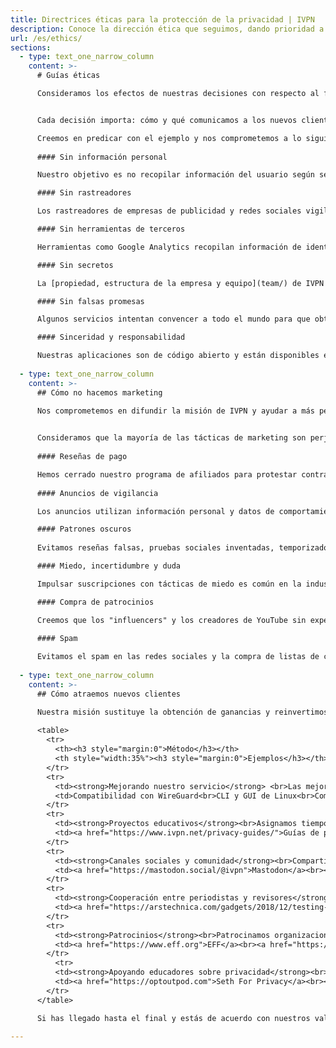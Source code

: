 ```yaml
---
title: Directrices éticas para la protección de la privacidad | IVPN
description: Conoce la dirección ética que seguimos, dando prioridad a la privacidad. Explicamos cómo abordamos la transparencia y cómo/qué comunicamos a los nuevos clientes.
url: /es/ethics/
sections:
  - type: text_one_narrow_column
    content: >-
      # Guías éticas

      Consideramos los efectos de nuestras decisiones con respecto al funcionamiento de nuestro servicio. Seguimos una mentalidad que prioriza la privacidad que va más allá de lo básico.


      Cada decisión importa: cómo y qué comunicamos a los nuevos clientes, qué información recopilamos y qué herramientas utilizamos para mejorar nuestro servicio.

      Creemos en predicar con el ejemplo y nos comprometemos a lo siguiente:
      
      #### Sin información personal

      Nuestro objetivo es no recopilar información del usuario según se define en nuestra [política de privacidad](https://www.ivpn.net/privacy) concisa. No pedimos tu dirección de correo electrónico ni ninguna otra información personal.

      #### Sin rastreadores

      Los rastreadores de empresas de publicidad y redes sociales vigilan tus acciones y ayudan a elaborar tu perfil. No los encontrarás en ivpn.net - somos un proveedor sin rastreadores.

      #### Sin herramientas de terceros

      Herramientas como Google Analytics recopilan información de identificación personal. Utilizamos software alojado únicamente en servidores controlados por IVPN para garantizar tu privacidad.

      #### Sin secretos

      La [propiedad, estructura de la empresa y equipo](team/) de IVPN es pública, por lo tanto sabes quién es responsable de proteger tu privacidad.

      #### Sin falsas promesas

      Algunos servicios intentan convencer a todo el mundo para que obtengan una VPN y permanezcan anónimos en línea. Nosotros no anunciamos beneficios que no se puedan obtener mediante el uso de una VPN.

      #### Sinceridad y responsabilidad

      Nuestras aplicaciones son de código abierto y están disponibles en nuestra [página de GitHub] (https://github.com/ivpn). Comisionamos [auditorías](https://www.ivpn.net/blog/tags/audit/) periódicas para respaldar nuestras afirmaciones. 
      
  - type: text_one_narrow_column
    content: >-
      ## Cómo no hacemos marketing
      
      Nos comprometemos en difundir la misión de IVPN y ayudar a más personas a proteger su privacidad. Teniendo en cuenta el estado del marketing moderno, ésta es una tarea desafiante.


      Consideramos que la mayoría de las tácticas de marketing son perjudiciales y nos negamos a utilizarlas. La siguiente lista representa todas las tácticas que hemos considerado y rechazado o eliminado a lo largo de los años.
      
      #### Reseñas de pago

      Hemos cerrado nuestro programa de afiliados para protestar contra la práctica de reseñas de pago y recomendaciones engañosas por parte de las páginas web de las "mejores VPN".
      
      #### Anuncios de vigilancia

      Los anuncios utilizan información personal y datos de comportamiento para fines de direccionamiento personal y segmentación. Rechazamos Facebook, Google y todas las formas de publicidad programática.

      #### Patrones oscuros
      
      Evitamos reseñas falsas, pruebas sociales inventadas, temporizadores de cuenta regresiva, ofertas que vencen, y trucos que dificultan la cancelación de nuestro servicio.

      #### Miedo, incertidumbre y duda

      Impulsar suscripciones con tácticas de miedo es común en la industria de las VPN. No afirmaremos que todos los que no tienen una VPN estén bajo grave amenaza.

      #### Compra de patrocinios

      Creemos que los "influencers" y los creadores de YouTube sin experiencia en seguridad de la información no deberían respaldar servicios de VPN a cambio de un pago.

      #### Spam
    
      Evitamos el spam en las redes sociales y la compra de listas de correo electrónico de clientes potenciales, dos tácticas de marketing utilizadas con frecuencia por los proveedores de VPN.
      
  - type: text_one_narrow_column
    content: >-
      ## Cómo atraemos nuevos clientes

      Nuestra misión sustituye la obtención de ganancias y reinvertimos la mayor parte de nuestros ingresos en mejorar nuestro servicio y en proyectos educativos. Sin embargo, IVPN es un negocio y trabajamos para atraer nuevos clientes, teniendo en cuenta nuestros valores y compromisos.
      
      <table>
        <tr>
          <th><h3 style="margin:0">Método</h3></th>
          <th style="width:35%"><h3 style="margin:0">Ejemplos</h3></th> 
        </tr>
        <tr>
          <td><strong>Mejorando nuestro servicio</strong> <br>Las mejoras constantes en nuestro servicio hacen que nuestros clientes nos recomienden a otros.</td>
          <td>Compatibilidad con WireGuard<br>CLI y GUI de Linux<br>Compatibilidad con IPv6</td> 
        </tr>
        <tr>
          <td><strong>Proyectos educativos</strong><br>Asignamos tiempo y recursos a proyectos que difunden información sobre privacidad y VPN de confianza.</td>
          <td><a href="https://www.ivpn.net/privacy-guides/">Guías de privacidad</a><br><a href="https://www.ivpn.net/blog/categories/industry-insights/">Blogs educativos</a><br><a href="https://www.doineedavpn.com">Do I need a VPN?</a><br><a href="https://theprivacyissue.com">The Privacy Issue</a></td> 
        </tr>
        <tr>
          <td><strong>Canales sociales y comunidad</strong><br>Compartimos información sobre nuestro progreso en comunidades de IVPN.</td>
          <td><a href="https://mastodon.social/@ivpn">Mastodon</a><br><a href="https://www.reddit.com/r/ivpn">Reddit</a><br><a href="https://twitter.com/ivpnnet">Twitter</a></td> 
        </tr>
        <tr>
          <td><strong>Cooperación entre periodistas y revisores</strong><br>Compartimos actualizaciones de nuestro progreso y cuentas demo con periodistas y revisores éticos de VPN. No se ofrece ninguna compensación.</td>
          <td><a href="https://arstechnica.com/gadgets/2018/12/testing-wireguard-with-an-early-adopter-vpn-service/">Ars Technica</a><br><a href="https://themarkup.org/the-breakdown/2021/08/12/how-private-is-my-vpn">The Markup</a><br>Techlore<br>Privacy Guides</td> 
        </tr>
        <tr>
          <td><strong>Patrocinios</strong><br>Patrocinamos organizaciones sin ánimo de lucro y proyectos de desarrollo que se centran en la privacidad.</td>
          <td><a href="https://www.eff.org">EFF</a><br><a href="https://www.torproject.org">Tor Project</a><br><a href="https://www.wireguard.com">WireGuard</a></td> 
        </tr>
          <tr>
          <td><strong>Apoyando educadores sobre privacidad</strong><br>Apoyamos financieramente a los creadores de contenido ético, que poseen la experiencia necesaria para evaluar y respaldar las VPN.</td>
          <td><a href="https://optoutpod.com">Seth For Privacy</a><br><a href="https://www.thenewoil.org">The New Oil</a><br><a href="https://www.monerotalk.live">Monero Talk</a></td> 
        </tr>
      </table>

      Si has llegado hasta el final y estás de acuerdo con nuestros valores, considera compartir esta página. Esto podría ayudarnos a mantenernos dentro de los límites definidos y demostrar que es posible hacer crecer un negocio sin recurrir a herramientas poco éticas.

---
```

